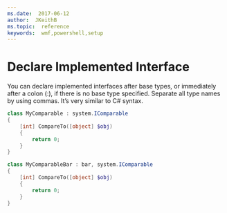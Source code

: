 ```yaml
---
ms.date:  2017-06-12
author:  JKeithB
ms.topic:  reference
keywords:  wmf,powershell,setup
---
```


# Declare Implemented Interface

You can declare implemented interfaces after base types, or immediately after a colon (:), if there is no base type specified. Separate all type names by using commas. It’s very similar to C# syntax.

```powershell
class MyComparable : system.IComparable
{
	[int] CompareTo([object] $obj)
	{
		return 0;
	}
}

class MyComparableBar : bar, system.IComparable
{
	[int] CompareTo([object] $obj)
	{
		return 0;
	}
}
```

